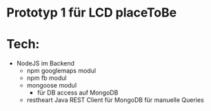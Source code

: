 # Prototyp 1 für LCD placeToBe

# Tech:

* NodeJS im Backend
	* npm googlemaps modul
	* npm fb modul
	* mongoose modul 
		* für DB access auf MongoDB
	* restheart Java REST Client für MongoDB für manuelle Queries
